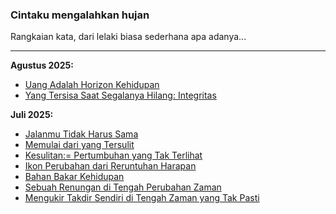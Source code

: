 ### Cintaku mengalahkan hujan

Rangkaian kata, dari lelaki biasa sederhana apa adanya...
_______________________________________________________________________________


**Agustus 2025:**

* [Uang Adalah Horizon Kehidupan](https://ceviherdianinsight.github.io/Uang-Adalah-Horizon-Kehidupan/)
* [Yang Tersisa Saat Segalanya Hilang: Integritas](https://ceviherdianinsight.github.io/Yang-Tersisa-Saat-Segalanya-Hilang-Integritas/)


**Juli 2025:**

* [Jalanmu Tidak Harus Sama](https://ceviherdianinsight.github.io/Jalanmu-Tidak-Harus-Sama/)
* [Memulai dari yang Tersulit](https://ceviherdianinsight.github.io/Memulai-dari-yang-Tersulit/)
* [Kesulitan:= Pertumbuhan yang Tak Terlihat](https://ceviherdianinsight.github.io/Kesulitan-Pertumbuhan-yang-Tak-Terlihat/)
* [Ikon Perubahan dari Reruntuhan Harapan](https://ceviherdianinsight.github.io/Ikon-Perubahan-dari-Reruntuhan-Harapan/)
* [Bahan Bakar Kehidupan](https://ceviherdianinsight.github.io/Bahan-Bakar-Kehidupan/)
* [Sebuah Renungan di Tengah Perubahan Zaman](https://ceviherdianinsight.github.io/Sebuah-Renungan-di-Tengah-Perubahan-Zaman/)
* [Mengukir Takdir Sendiri di Tengah Zaman yang Tak Pasti](https://ceviherdianinsight.github.io/Mengukir-Takdir-Sendiri-di-Tengah-Zaman-yang-Tak-Pasti/)










